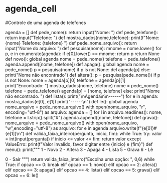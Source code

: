 # agenda_cell

#Controle de uma agenda de telefones

agenda = []
def pede_nome():
  return input("Nome: ")
def pede_telefone():
  return input("Telefone: ")
def mostra_dados(nome,telefone):
  print(f"Nome: {nome} Telefone: {telefone} ")
def pede_nome_arquivo():
  return input("Nome do arquivo: ")
def pesquisa(nome):
  mnome = nome.lower()
  for p, e in enumerate(agenda):
    if e[0].lower() == mnome:
      return p
  return None
def novo():
  global agenda
  nome = pede_nome()
  telefone = pede_telefone()
  agenda.append([nome, telefone])
def apaga():
  global agenda
  nome = pede_nome()
  p = pesquisa(nome)
  if p is not None:
    del agenda[p]
  else:
    print("Nome não encontrado")
def altera():
  p = pesquisa(pede_nome())
  if p is not None:
    nome = agenda[p][0]
    telefone = agenda[p][1]
    print("Encontrado: ")
    mostra_dados(nome, telefone)
    nome = pede_nome()
    telefone = pede_telefone()
    agenda[p] = [nome, telefone]
  else:
    print("Nome não encontrado. ")
def lista():
  print("\nAgenda\n\n------")
  for e in agenda:
    mostra_dados(e[0], e[1])
    print("------\n")
def le():
  global agenda
  nome_arquivo = pede_nome_arquivo()
  with open(nome_arquivo, "r", encoding="utf-8") as arquivo:
    agenda = []
    for l in arquivo.readlines():
      nome, telefone = l.strip().split("#")
      agenda.append([nome, telefone])
def grava():
  nome_arquivo = pede_nome_arquivo()
  with open(nome_arquivo, "w",encoding="utf-8") as arquivo: 
    for e in agenda
    arquivo.write(f"{e[0]}#{e[1]}\n")
def valida_faixa_inteiro(pergunta, inicio, fim):
  while True:
    try:
      valor = int(input(pergunta))
      if inicio <= valor <= fim:
        return valor
      except ValueErro:
        print(f"Valor invalido, favor digitar entre {inicio} e {fim}")
def menu():
  print("""
  1 - Novo
  2 - Altera
  3 - Apaga
  4 - Lista
  5 - Grava
  6 - Lê
  
  0 - Sair
""")
  return valida_faixa_inteiro("Escolha uma opção: ", 0,6)
while True:
  if opcao == 0:
    break
  elif opcao == 1:
    novo()
  elif opcao == 2:
    altera()
  elif opcao == 3:
    apaga()
  elif opcao == 4:
    lista()
  elif opcao == 5:
    grava()
  elif opcao == 6:
    le()
